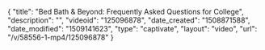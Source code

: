 {
    "title": "Bed Bath & Beyond: Frequently Asked Questions for College",
    "description": "",
    "videoid": "125096878",
    "date_created": "1508871588",
    "date_modified": "1509141623",
    "type": "captivate",
    "layout": "video",
    "url": "\/v\/58556-1-mp4\/125096878"
}